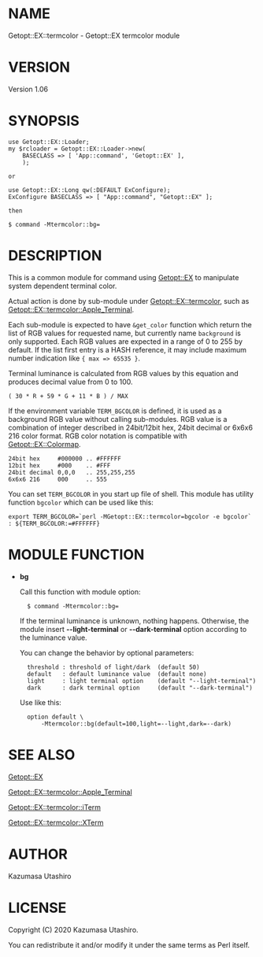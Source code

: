 # NAME

Getopt::EX::termcolor - Getopt::EX termcolor module

# VERSION

Version 1.06

# SYNOPSIS

    use Getopt::EX::Loader;
    my $rcloader = Getopt::EX::Loader->new(
        BASECLASS => [ 'App::command', 'Getopt::EX' ],
        );

    or

    use Getopt::EX::Long qw(:DEFAULT ExConfigure);
    ExConfigure BASECLASS => [ "App::command", "Getopt::EX" ];

    then

    $ command -Mtermcolor::bg=

# DESCRIPTION

This is a common module for command using [Getopt::EX](https://metacpan.org/pod/Getopt::EX) to manipulate
system dependent terminal color.

Actual action is done by sub-module under [Getopt::EX::termcolor](https://metacpan.org/pod/Getopt::EX::termcolor),
such as [Getopt::EX::termcolor::Apple\_Terminal](https://metacpan.org/pod/Getopt::EX::termcolor::Apple_Terminal).

Each sub-module is expected to have `&get_color` function which
return the list of RGB values for requested name, but currently name
`background` is only supported.  Each RGB values are expected in a
range of 0 to 255 by default.  If the list first entry is a HASH
reference, it may include maximum number indication like `{ max =>
65535 }`.

Terminal luminance is calculated from RGB values by this equation and
produces decimal value from 0 to 100.

    ( 30 * R + 59 * G + 11 * B ) / MAX

If the environment variable `TERM_BGCOLOR` is defined, it is used as
a background RGB value without calling sub-modules.  RGB value is a
combination of integer described in 24bit/12bit hex, 24bit decimal or
6x6x6 216 color format.  RGB color notation is compatible with
[Getopt::EX::Colormap](https://metacpan.org/pod/Getopt::EX::Colormap).

    24bit hex     #000000 .. #FFFFFF
    12bit hex     #000    .. #FFF
    24bit decimal 0,0,0   .. 255,255,255
    6x6x6 216     000     .. 555

You can set `TERM_BGCOLOR` in you start up file of shell.  This
module has utility function `bgcolor` which can be used like this:

    export TERM_BGCOLOR=`perl -MGetopt::EX::termcolor=bgcolor -e bgcolor`
    : ${TERM_BGCOLOR:=#FFFFFF}

# MODULE FUNCTION

- **bg**

    Call this function with module option:

        $ command -Mtermcolor::bg=

    If the terminal luminance is unknown, nothing happens.  Otherwise, the
    module insert **--light-terminal** or **--dark-terminal** option
    according to the luminance value.

    You can change the behavior by optional parameters:

        threshold : threshold of light/dark  (default 50)
        default   : default luminance value  (default none)
        light     : light terminal option    (default "--light-terminal")
        dark      : dark terminal option     (default "--dark-terminal")

    Use like this:

        option default \
            -Mtermcolor::bg(default=100,light=--light,dark=--dark)

# SEE ALSO

[Getopt::EX](https://metacpan.org/pod/Getopt::EX)

[Getopt::EX::termcolor::Apple\_Terminal](https://metacpan.org/pod/Getopt::EX::termcolor::Apple_Terminal)

[Getopt::EX::termcolor::iTerm](https://metacpan.org/pod/Getopt::EX::termcolor::iTerm)

[Getopt::EX::termcolor::XTerm](https://metacpan.org/pod/Getopt::EX::termcolor::XTerm)

# AUTHOR

Kazumasa Utashiro

# LICENSE

Copyright (C) 2020 Kazumasa Utashiro.

You can redistribute it and/or modify it under the same terms
as Perl itself.
